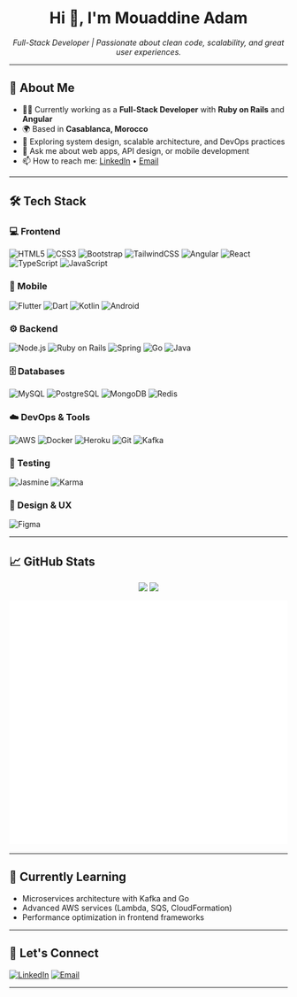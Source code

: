 <h1 align="center">Hi 👋, I'm Mouaddine Adam</h1>

<p align="center">
  <em>Full-Stack Developer | Passionate about clean code, scalability, and great user experiences.</em>
</p>

---

## 🚀 About Me

- 👨‍💻 Currently working as a **Full-Stack Developer** with **Ruby on Rails** and **Angular**  
- 🌍 Based in **Casablanca, Morocco**
- 🧠 Exploring system design, scalable architecture, and DevOps practices
- 💬 Ask me about web apps, API design, or mobile development
- 📫 How to reach me: [LinkedIn](https://www.linkedin.com/in/your-profile) • [Email](mailto:your.email@example.com)

---

## 🛠️ Tech Stack

### 💻 Frontend
![HTML5](https://img.shields.io/badge/-HTML5-E34F26?logo=html5&logoColor=white)
![CSS3](https://img.shields.io/badge/-CSS3-1572B6?logo=css3&logoColor=white)
![Bootstrap](https://img.shields.io/badge/-Bootstrap-7952B3?logo=bootstrap&logoColor=white)
![TailwindCSS](https://img.shields.io/badge/-Tailwind-06B6D4?logo=tailwindcss&logoColor=white)
![Angular](https://img.shields.io/badge/-Angular-DD0031?logo=angular&logoColor=white)
![React](https://img.shields.io/badge/-React-61DAFB?logo=react&logoColor=black)
![TypeScript](https://img.shields.io/badge/-TypeScript-3178C6?logo=typescript&logoColor=white)
![JavaScript](https://img.shields.io/badge/-JavaScript-F7DF1E?logo=javascript&logoColor=black)

### 📱 Mobile
![Flutter](https://img.shields.io/badge/-Flutter-02569B?logo=flutter&logoColor=white)
![Dart](https://img.shields.io/badge/-Dart-0175C2?logo=dart&logoColor=white)
![Kotlin](https://img.shields.io/badge/-Kotlin-7F52FF?logo=kotlin&logoColor=white)
![Android](https://img.shields.io/badge/-Android-3DDC84?logo=android&logoColor=white)

### ⚙️ Backend
![Node.js](https://img.shields.io/badge/-Node.js-339933?logo=node.js&logoColor=white)
![Ruby on Rails](https://img.shields.io/badge/-Rails-CC0000?logo=ruby-on-rails&logoColor=white)
![Spring](https://img.shields.io/badge/-Spring-6DB33F?logo=spring&logoColor=white)
![Go](https://img.shields.io/badge/-Go-00ADD8?logo=go&logoColor=white)
![Java](https://img.shields.io/badge/-Java-007396?logo=java&logoColor=white)

### 🗄️ Databases
![MySQL](https://img.shields.io/badge/-MySQL-4479A1?logo=mysql&logoColor=white)
![PostgreSQL](https://img.shields.io/badge/-PostgreSQL-336791?logo=postgresql&logoColor=white)
![MongoDB](https://img.shields.io/badge/-MongoDB-47A248?logo=mongodb&logoColor=white)
![Redis](https://img.shields.io/badge/-Redis-DC382D?logo=redis&logoColor=white)

### ☁️ DevOps & Tools
![AWS](https://img.shields.io/badge/-AWS-232F3E?logo=amazon-aws&logoColor=white)
![Docker](https://img.shields.io/badge/-Docker-2496ED?logo=docker&logoColor=white)
![Heroku](https://img.shields.io/badge/-Heroku-430098?logo=heroku&logoColor=white)
![Git](https://img.shields.io/badge/-Git-F05032?logo=git&logoColor=white)
![Kafka](https://img.shields.io/badge/-Kafka-231F20?logo=apache-kafka&logoColor=white)

### 🧪 Testing
![Jasmine](https://img.shields.io/badge/-Jasmine-8A4182?logo=jasmine&logoColor=white)
![Karma](https://img.shields.io/badge/-Karma-589636?logo=karma&logoColor=white)

### 🎨 Design & UX
![Figma](https://img.shields.io/badge/-Figma-F24E1E?logo=figma&logoColor=white)

---

## 📈 GitHub Stats

<p align="center">
  <img src="https://github-readme-stats.vercel.app/api?username=gitadam0&show_icons=true&theme=tokyonight" height="180px" />
  <img src="https://github-readme-stats.vercel.app/api/top-langs/?username=gitadam0&layout=compact&theme=tokyonight" height="180px" />
</p>

<p align="center">
  <img src="https://raw.githubusercontent.com/gitadam0/gitadam0/main/github-metrics.svg" alt="GitHub Metrics" />
</p>



---

## 🧠 Currently Learning

- Microservices architecture with Kafka and Go
- Advanced AWS services (Lambda, SQS, CloudFormation)
- Performance optimization in frontend frameworks

---

## 🤝 Let's Connect

<p>
  <a href="https://www.linkedin.com/in/your-profile"><img alt="LinkedIn" src="https://img.shields.io/badge/-LinkedIn-blue?logo=linkedin&logoColor=white"></a>
  <a href="mailto:your.email@example.com"><img alt="Email" src="https://img.shields.io/badge/-Email-D14836?logo=gmail&logoColor=white"></a>
</p>

---
